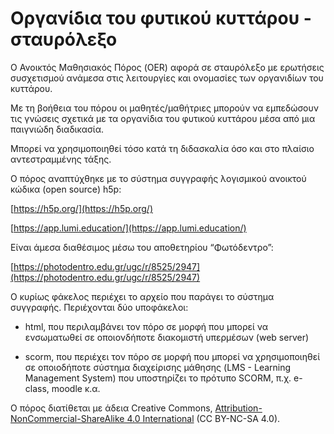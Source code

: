 # Οργανίδια του φυτικού κυττάρου - σταυρόλεξο

Ο Ανοικτός Μαθησιακός Πόρος (OER) αφορά σε σταυρόλεξο με ερωτήσεις συσχετισμού ανάμεσα στις λειτουργίες και ονομασίες των οργανιδίων του κυττάρου.

  

Με τη βοήθεια του πόρου οι μαθητές/μαθήτριες μπορούν να εμπεδώσουν τις γνώσεις σχετικά με τα οργανίδια του φυτικού κυττάρου μέσα από μια παιγνιώδη διαδικασία.

  

Μπορεί να χρησιμοποιηθεί τόσο κατά τη διδασκαλία όσο και στο πλαίσιο αντεστραμμένης τάξης.

  

Ο πόρος αναπτύχθηκε με το σύστημα συγγραφής λογισμικού ανοικτού κώδικα (open source) h5p:

[https://h5p.org/](https://h5p.org/)

[https://app.lumi.education/](https://app.lumi.education/)

  

Είναι άμεσα διαθέσιμος μέσω του αποθετηρίου “Φωτόδεντρο”:

[https://photodentro.edu.gr/ugc/r/8525/2947](https://photodentro.edu.gr/ugc/r/8525/2947)

  

Ο κυρίως φάκελος περιέχει το αρχείο που παράγει το σύστημα συγγραφής. Περιέχονται δύο υποφάκελοι:

-   html, που περιλαμβάνει τον πόρο σε μορφή που μπορεί να ενσωματωθεί σε οποιονδήποτε διακομιστή υπερμέσων (web server)
    
-   scorm, που περιέχει τον πόρο σε μορφή που μπορεί να χρησιμοποιηθεί σε οποιοδήποτε σύστημα διαχείρισης μάθησης (LMS - Learning Management System) που υποστηρίζει το πρότυπο SCORM, π.χ. e-class, moodle κ.α.
    

  

Ο πόρος διατίθεται με άδεια Creative Commons, [Attribution-NonCommercial-ShareAlike 4.0 International](http://creativecommons.org/licenses/by-nc-sa/4.0) (CC BY-NC-SA 4.0).
